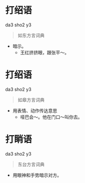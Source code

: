 # 打绍语
da3 sho2 y3
> 如东方言词典
- 暗示。
  - 王红挤挤眼，跟张平～。

# 打绍语
da3 sho2 y3
> 如皋方言词典
- 用表情、动作传达意思
  - 哑巴会～。他在门口～叫你去。

# 打睄语
da3 sho2 y3
> 东台方言词典
- 用眼神和手势暗示对方。
